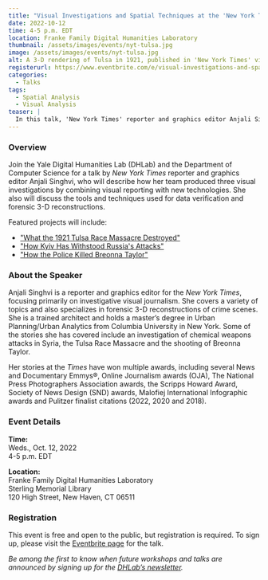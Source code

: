 ```yaml
---
title: "Visual Investigations and Spatial Techniques at the 'New York Times'"
date: 2022-10-12
time: 4-5 p.m. EDT
location: Franke Family Digital Humanities Laboratory
thumbnail: /assets/images/events/nyt-tulsa.jpg
image: /assets/images/events/nyt-tulsa.jpg
alt: A 3-D rendering of Tulsa in 1921, published in 'New York Times' visual reporting on the Tulsa Race Massacre.
registerurl: https://www.eventbrite.com/e/visual-investigations-and-spatial-techniques-at-the-new-york-times-tickets-432117654537
categories:
  - Talks
tags:
  - Spatial Analysis
  - Visual Analysis
teaser: |
  In this talk, 'New York Times' reporter and graphics editor Anjali Singhvi will discuss how her team produces visual investigative journalism, using spatial evidence to reconstruct important moments in space and time.
---
```


### Overview

Join the Yale Digital Humanities Lab (DHLab) and the Department of Computer Science for a talk by *New York Times* reporter and graphics editor Anjali Singhvi, who will describe how her team produced three visual investigations by combining visual reporting with new technologies. She also will discuss the tools and techniques used for data verification and forensic 3-D reconstructions.  

Featured projects will include:  
- <a href='https://www.nytimes.com/interactive/2021/05/24/us/tulsa-race-massacre.html' target='_blank'>"What the 1921 Tulsa Race Massacre Destroyed"</a>  
- <a href='https://www.nytimes.com/interactive/2022/04/02/world/europe/kyiv-invasion-disaster.html' target='_blank'>"How Kyiv Has Withstood Russia's Attacks"</a>  
- <a href='https://www.nytimes.com/video/us/100000007348445/breonna-taylor-death-cops.html' target='_blank'>"How the Police Killed Breonna Taylor"</a>  

### About the Speaker

Anjali Singhvi is a reporter and graphics editor for the *New York Times*, focusing primarily on investigative visual journalism. She covers a variety of topics and also specializes in forensic 3-D reconstructions of crime scenes. She is a trained architect and holds a master’s degree in Urban Planning/Urban Analytics from Columbia University in New York. Some of the stories she has covered include an investigation of chemical weapons attacks in Syria, the Tulsa Race Massacre and the shooting of Breonna Taylor.  

Her stories at the *Times* have won multiple awards, including several News and Documentary Emmys®, Online Journalism awards (OJA), The National Press Photographers Association awards, the Scripps Howard Award, Society of News Design (SND) awards, Malofiej International Infographic awards and Pulitzer finalist citations (2022, 2020 and 2018).   

### Event Details

**Time:**  
Weds., Oct. 12, 2022  
4-5 p.m. EDT  

**Location:**  
Franke Family Digital Humanities Laboratory  
Sterling Memorial Library  
120 High Street, New Haven, CT 06511  

### Registration

This event is free and open to the public, but registration is required. To sign up, please visit the <a href='https://www.eventbrite.com/e/visual-investigations-and-spatial-techniques-at-the-new-york-times-tickets-432117654537' target='_blank'>Eventbrite page</a> for the talk.

*Be among the first to know when future workshops and talks are announced by signing up for the <a href='https://subscribe.yale.edu/browse?search=digital+humanities' target='_blank'>DHLab’s newsletter</a>.*
